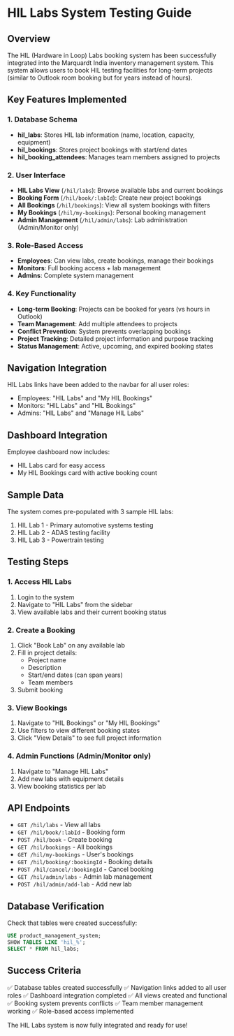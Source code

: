 # HIL Labs System Testing Guide

## Overview
The HIL (Hardware in Loop) Labs booking system has been successfully integrated into the Marquardt India inventory management system. This system allows users to book HIL testing facilities for long-term projects (similar to Outlook room booking but for years instead of hours).

## Key Features Implemented

### 1. Database Schema
- **hil_labs**: Stores HIL lab information (name, location, capacity, equipment)
- **hil_bookings**: Stores project bookings with start/end dates
- **hil_booking_attendees**: Manages team members assigned to projects

### 2. User Interface
- **HIL Labs View** (`/hil/labs`): Browse available labs and current bookings
- **Booking Form** (`/hil/book/:labId`): Create new project bookings
- **All Bookings** (`/hil/bookings`): View all system bookings with filters
- **My Bookings** (`/hil/my-bookings`): Personal booking management
- **Admin Management** (`/hil/admin/labs`): Lab administration (Admin/Monitor only)

### 3. Role-Based Access
- **Employees**: Can view labs, create bookings, manage their bookings
- **Monitors**: Full booking access + lab management
- **Admins**: Complete system management

### 4. Key Functionality
- **Long-term Booking**: Projects can be booked for years (vs hours in Outlook)
- **Team Management**: Add multiple attendees to projects
- **Conflict Prevention**: System prevents overlapping bookings
- **Project Tracking**: Detailed project information and purpose tracking
- **Status Management**: Active, upcoming, and expired booking states

## Navigation Integration
HIL Labs links have been added to the navbar for all user roles:
- Employees: "HIL Labs" and "My HIL Bookings"
- Monitors: "HIL Labs" and "HIL Bookings" 
- Admins: "HIL Labs" and "Manage HIL Labs"

## Dashboard Integration
Employee dashboard now includes:
- HIL Labs card for easy access
- My HIL Bookings card with active booking count

## Sample Data
The system comes pre-populated with 3 sample HIL labs:
1. HIL Lab 1 - Primary automotive systems testing
2. HIL Lab 2 - ADAS testing facility  
3. HIL Lab 3 - Powertrain testing

## Testing Steps

### 1. Access HIL Labs
1. Login to the system
2. Navigate to "HIL Labs" from the sidebar
3. View available labs and their current booking status

### 2. Create a Booking
1. Click "Book Lab" on any available lab
2. Fill in project details:
   - Project name
   - Description
   - Start/end dates (can span years)
   - Team members
3. Submit booking

### 3. View Bookings
1. Navigate to "HIL Bookings" or "My HIL Bookings"
2. Use filters to view different booking states
3. Click "View Details" to see full project information

### 4. Admin Functions (Admin/Monitor only)
1. Navigate to "Manage HIL Labs"
2. Add new labs with equipment details
3. View booking statistics per lab

## API Endpoints
- `GET /hil/labs` - View all labs
- `GET /hil/book/:labId` - Booking form
- `POST /hil/book` - Create booking
- `GET /hil/bookings` - All bookings
- `GET /hil/my-bookings` - User's bookings
- `GET /hil/booking/:bookingId` - Booking details
- `POST /hil/cancel/:bookingId` - Cancel booking
- `GET /hil/admin/labs` - Admin lab management
- `POST /hil/admin/add-lab` - Add new lab

## Database Verification
Check that tables were created successfully:
```sql
USE product_management_system;
SHOW TABLES LIKE 'hil_%';
SELECT * FROM hil_labs;
```

## Success Criteria
✅ Database tables created successfully
✅ Navigation links added to all user roles
✅ Dashboard integration completed
✅ All views created and functional
✅ Booking system prevents conflicts
✅ Team member management working
✅ Role-based access implemented

The HIL Labs system is now fully integrated and ready for use!